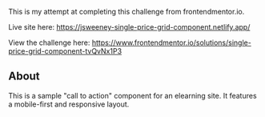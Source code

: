 This is my attempt at completing this challenge from frontendmentor.io.

Live site here: https://jsweeney-single-price-grid-component.netlify.app/

View the challenge here: https://www.frontendmentor.io/solutions/single-price-grid-component-tvQvNx1P3

## About

This is a sample "call to action" component for an elearning site. It features a mobile-first and responsive layout.
